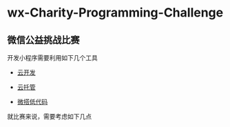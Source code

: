 # wx-Charity-Programming-Challenge
## 微信公益挑战比赛

开发小程序需要利用如下几个工具

- [云开发](https://developers.weixin.qq.com/miniprogram/dev/wxcloud/basis/getting-started.html)

- [云托管](https://developers.weixin.qq.com/miniprogram/dev/wxcloudrun/src/basic/intro.html)

- [微搭低代码](https://cloud.tencent.com/document/product/1301?from=10680)

就比赛来说，需要考虑如下几点


